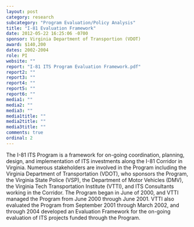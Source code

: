 ```yaml
---
layout: post
category: research
subcategory: "Program Evaluation/Policy Analysis"
title: "I-81 Evaluation Framework"
date: 2012-05-22 16:25:06 -0700
sponsor: Virginia Department of Transportion (VDOT)
award: $140,200
dates: 2002-2004
role: PI
website: ""
report: "I-81 ITS Program Evaluation Framework.pdf"
report2: ""
report3: ""
report4: ""
report5: ""
report6: ""
media1: ""
media2: ""
media3: ""
media1title: ""
media2title: ""
media3title: ""
comments: true
ordinal: 2
---
```


The I-81 ITS Program is a framework for on-going coordination, planning, design, and implementation of ITS investments along the I-81 Corridor in Virginia. Numerous stakeholders are involved in the Program including the Virginia Department of Transportation (VDOT), who sponsors the Program, the Virginia State Police (VSP), the Department of Motor Vehicles (DMV), the Virginia Tech Transportation Institute (VTTI), and ITS Consultants working in the Corridor. The Program began in June of 2000, and VTTI managed the Program from June 2000 through June 2001. VTTI also evaluated the Program from September 2001 through March 2002, and through 2004 developed an Evaluation Framework for the on-going evaluation of ITS projects funded through the Program.
